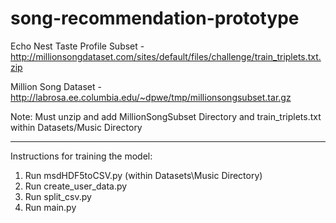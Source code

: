 # song-recommendation-prototype

Echo Nest Taste Profile Subset - http://millionsongdataset.com/sites/default/files/challenge/train_triplets.txt.zip

Million Song Dataset - http://labrosa.ee.columbia.edu/~dpwe/tmp/millionsongsubset.tar.gz

Note: Must unzip and add MillionSongSubset Directory and train_triplets.txt within Datasets/Music Directory

----


Instructions for training the model:

1. Run msdHDF5toCSV.py (within Datasets\Music Directory)
2. Run create_user_data.py
3. Run split_csv.py
4. Run main.py
